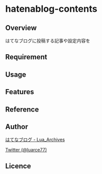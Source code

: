 # hatenablog-contents

## Overview
はてなブログに投稿する記事や設定内容を

## Requirement

## Usage

## Features

## Reference

## Author

[はてなブログ - Lua_Archives](https://luarce.hatenablog.com/archive)

[Twitter (@luarce77)](https://twitter.com/luarce77)

## Licence

